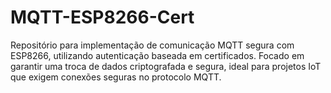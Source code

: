 # MQTT-ESP8266-Cert
Repositório para implementação de comunicação MQTT segura com ESP8266, utilizando autenticação baseada em certificados. Focado em garantir uma troca de dados criptografada e segura, ideal para projetos IoT que exigem conexões seguras no protocolo MQTT.
